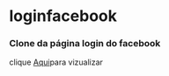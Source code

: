 # loginfacebook
<h3>Clone da página login do facebook</h3>
clique <a href="https://doncarderms.github.io/loginfacebook/login-facebook.html"> Aqui</a>para vizualizar

